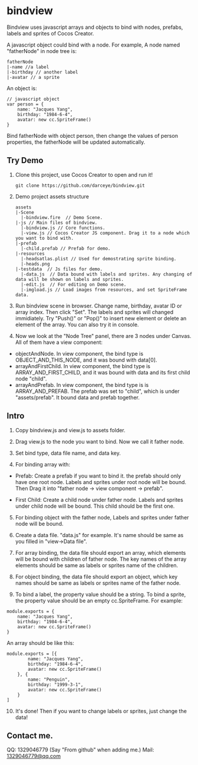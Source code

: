 # bindview
Bindview uses javascript arrays and objects to bind with nodes, prefabs, labels and sprites of Cocos Creator. 

A javascript object could bind with a node. For example, A node named "fatherNode" in node tree is:

```
fatherNode
|-name //a label
|-birthday // another label
|-avatar // a sprite
```

An object is:

```
// javascript object
var person = {
    name: "Jacques Yang",
    birthday: "1984-6-4",
    avatar: new cc.SpriteFrame()
}
```

Bind fatherNode with object person, then change the values of person properties, the fatherNode will be updated automatically.

## Try Demo

1. Clone this project, use Cocos Creator to open and run it!

    ```
    git clone https://github.com/darceye/bindview.git
    ```

2. Demo project assets structure

    ```
    assets
    |-Scene
      |-bindview.fire  // Demo Scene.
    |-js // Main files of bindview.
      |-bindview.js // Core functions.
      |-view.js // Cocos Creator JS component. Drag it to a node which you want to bind with.
    |-prefab
      |-child.prefab // Prefab for demo.
    |-resources
      |-headsatlas.plist // Used for demostrating sprite binding.
      |-heads.png
    |-testdata  // Js files for demo. 
      |-data.js  // Data bound with labels and sprites. Any changing of data will be shown on labels and sprites.
      |-edit.js  // For editing on Demo scene.
      |-imgload.js // Load images from resources, and set SpriteFrame data. 
    ```

3. Run bindview scene in browser. Change name, birthday, avatar ID or array index. Then click "Set". The labels and sprites will changed immidiately. Try "Push()" or "Pop()" to insert new element or delete an element of the array. You can also try it in console.

4. Now we look at the "Node Tree" panel, there are 3 nodes under Canvas. All of them have a view component:

  - objectAndNode. In view component, the bind type is OBJECT_AND_THIS_NODE, and it was bound with data[0].
  - arrayAndFirstChild. In view component, the bind type is ARRAY_AND_FIRST_CHILD, and it was bound with data and its first child node "child".
  - arrayAndPrefab. In view component, the bind type is is ARRAY_AND_PREFAB. The prefab was set to "child", which is under "assets/prefab". It bound data and prefab together.


## Intro

1. Copy bindview.js and view.js to assets folder.

2. Drag view.js to the node you want to bind. Now we call it father node.

3. Set bind type, data file name, and data key. 

4. For binding array with:

  - Prefab: Create a prefab if you want to bind it. the prefab should only have one root node. Labels and sprites under root node will be bound. Then Drag it into "father node -> view component -> prefab".

  - First Child: Create a child node under father node. Labels and sprites under child node will be bound. This child should be the first one.

5. For binding object with the father node, Labels and sprites under father node will be bound.

6. Create a data file. "data.js" for example. It's name should be same as you filled in "view->Data file".

7. For array binding, the data file should export an array, which elements will be bound with children of father node. The key names of the array elements should be same as labels or sprites name of the children.

8. For object binding, the data file should export an object, which key names should be same as labels or sprites name of the father node.

9. To bind a label, the property value should be a string. To bind a sprite, the property value should be an empty cc.SpriteFrame. For example:
  ```
  module.exports = {
      name: "Jacques Yang",
      birthday: "1984-6-4",
      avatar: new cc.SpriteFrame()
  }
  ```
  An array should be like this:
  ```
  module.exports = [{
          name: "Jacques Yang",
          birthday: "1984-6-4",
          avatar: new cc.SpriteFrame()
      }, {
          name: "Penguin",
          birthday: "1999-3-1",
          avatar: new cc.SpriteFrame()
      }
  ]
  ```
10. It's done! Then if you want to change labels or sprites, just change the data!

## Contact me.

QQ: 1329046779 (Say "From github" when adding me.)
Mail: 1329046779@qq.com
